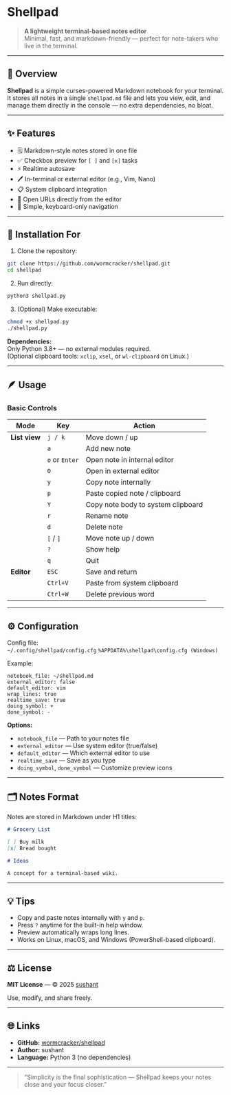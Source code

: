 # Shellpad

> **A lightweight terminal-based notes editor**  
> Minimal, fast, and markdown-friendly — perfect for note-takers who live in the terminal.

---

## 🚀 Overview

**Shellpad** is a simple curses-powered Markdown notebook for your terminal.  
It stores all notes in a single `shellpad.md` file and lets you view, edit, and manage them directly in the console — no extra dependencies, no bloat.

---

## ✨ Features

- 🗒️ Markdown-style notes stored in one file
- ✅ Checkbox preview for `[ ]` and `[x]` tasks
- ⚡ Realtime autosave
- 🖊️ In-terminal or external editor (e.g., Vim, Nano)
- 📋 System clipboard integration
- 🔗 Open URLs directly from the editor
- 🧭 Simple, keyboard-only navigation

---

## 🧩 Installation For

1. Clone the repository:

```bash
git clone https://github.com/wormcracker/shellpad.git
cd shellpad
```

2. Run directly:

```bash
python3 shellpad.py
```

3. (Optional) Make executable:

```bash
chmod +x shellpad.py
./shellpad.py
```

**Dependencies:**  
Only Python 3.8+ — no external modules required.  
(Optional clipboard tools: `xclip`, `xsel`, or `wl-clipboard` on Linux.)

---

## 🪶 Usage

### Basic Controls

| Mode          | Key            | Action                             |
| ------------- | -------------- | ---------------------------------- |
| **List view** | `j / k`        | Move down / up                     |
|               | `a`            | Add new note                       |
|               | `o` or `Enter` | Open note in internal editor       |
|               | `O`            | Open in external editor            |
|               | `y`            | Copy note internally               |
|               | `p`            | Paste copied note / clipboard      |
|               | `Y`            | Copy note body to system clipboard |
|               | `r`            | Rename note                        |
|               | `d`            | Delete note                        |
|               | `[` / `]`      | Move note up / down                |
|               | `?`            | Show help                          |
|               | `q`            | Quit                               |
| **Editor**    | `ESC`          | Save and return                    |
|               | `Ctrl+V`       | Paste from system clipboard        |
|               | `Ctrl+W`       | Delete previous word               |

---

## ⚙️ Configuration

Config file:  
`~/.config/shellpad/config.cfg`
`%APPDATA%\shellpad\config.cfg (Windows)`

Example:

```
notebook_file: ~/shellpad.md
external_editor: false
default_editor: vim
wrap_lines: true
realtime_save: true
doing_symbol: +
done_symbol: -
```

**Options:**

- `notebook_file` — Path to your notes file
- `external_editor` — Use system editor (true/false)
- `default_editor` — Which external editor to use
- `realtime_save` — Save as you type
- `doing_symbol`, `done_symbol` — Customize preview icons

---

## 🗂️ Notes Format

Notes are stored in Markdown under H1 titles:

```markdown
# Grocery List

[ ] Buy milk
[x] Bread bought

# Ideas

A concept for a terminal-based wiki.
```

---

## 💡 Tips

- Copy and paste notes internally with `y` and `p`.
- Press `?` anytime for the built-in help window.
- Preview automatically wraps long lines.
- Works on Linux, macOS, and Windows (PowerShell-based clipboard).

---

## ⚖️ License

**MIT License** — © 2025 [sushant](https://github.com/wormcracker)

Use, modify, and share freely.

---

## 🌐 Links

- **GitHub:** [wormcracker/shellpad](https://github.com/wormcracker/shellpad)
- **Author:** sushant
- **Language:** Python 3 (no dependencies)

---

> “Simplicity is the final sophistication — Shellpad keeps your notes close and your focus closer.”
